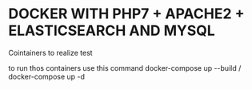 DOCKER WITH PHP7 + APACHE2 + ELASTICSEARCH AND MYSQL
===================================================

Cointainers to realize test

to run thos containers use this command
    docker-compose up --build  /  docker-compose up -d

